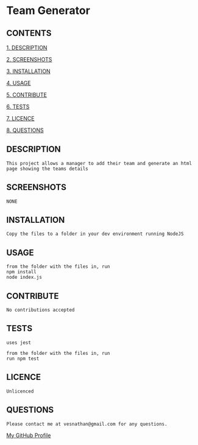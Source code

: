 
# Team Generator

## CONTENTS

[1. DESCRIPTION](#DESCRIPTION)

[2. SCREENSHOTS](#SCREENSHOTS)

[3. INSTALLATION](#INSTALLATION)

[4. USAGE](#USAGE)

[5. CONTRIBUTE](#CONTRIBUTE)

[6. TESTS](#TESTS)

[7. LICENCE](#LICENCE)

[8. QUESTIONS](#QUESTIONS)


<a id="DESCRIPTION"></a>
## DESCRIPTION

    This project allows a manager to add their team and generate an html page showing the teams details

<a id="SCREENSHOTS"></a>
## SCREENSHOTS

    NONE


<a id="INSTALLATION"></a>
## INSTALLATION

    Copy the files to a folder in your dev environment running NodeJS
    
    

<a id="USAGE"></a>
## USAGE

    from the folder with the files in, run 
    npm install 
    node index.js 

<a id="CONTRIBUTE"></a>
## CONTRIBUTE

    No contributions accepted

<a id="TESTS"></a>
## TESTS

    uses jest  
  
    from the folder with the files in, run 
    run npm test

<a id="LICENCE"></a>
## LICENCE
    
    Unlicenced
	
<a id="QUESTIONS"></a>
## QUESTIONS

    Please contact me at vesnathan@gmail.com for any questions.
[My GitHub Profile](https://github.com/vesnathan)

